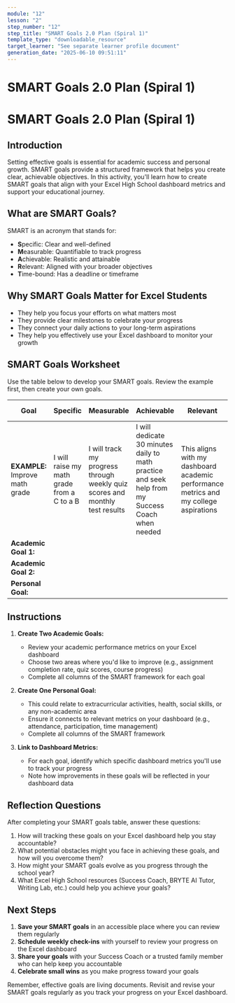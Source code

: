 ```yaml
---
module: "12"
lesson: "2"
step_number: "12"
step_title: "SMART Goals 2.0 Plan (Spiral 1)"
template_type: "downloadable_resource"
target_learner: "See separate learner profile document"
generation_date: "2025-06-10 09:51:11"
---
```


# SMART Goals 2.0 Plan (Spiral 1)

# SMART Goals 2.0 Plan (Spiral 1)

## Introduction
Setting effective goals is essential for academic success and personal growth. SMART goals provide a structured framework that helps you create clear, achievable objectives. In this activity, you'll learn how to create SMART goals that align with your Excel High School dashboard metrics and support your educational journey.

## What are SMART Goals?
SMART is an acronym that stands for:
- **S**pecific: Clear and well-defined
- **M**easurable: Quantifiable to track progress
- **A**chievable: Realistic and attainable
- **R**elevant: Aligned with your broader objectives
- **T**ime-bound: Has a deadline or timeframe

## Why SMART Goals Matter for Excel Students
- They help you focus your efforts on what matters most
- They provide clear milestones to celebrate your progress
- They connect your daily actions to your long-term aspirations
- They help you effectively use your Excel dashboard to monitor your growth

## SMART Goals Worksheet

Use the table below to develop your SMART goals. Review the example first, then create your own goals.

| Goal | Specific | Measurable | Achievable | Relevant | Time-bound |
|------|----------|------------|------------|----------|------------|
| **EXAMPLE:** Improve math grade | I will raise my math grade from a C to a B | I will track my progress through weekly quiz scores and monthly test results | I will dedicate 30 minutes daily to math practice and seek help from my Success Coach when needed | This aligns with my dashboard academic performance metrics and my college aspirations | By the end of this semester (December 15) |
| **Academic Goal 1:** | | | | | |
| **Academic Goal 2:** | | | | | |
| **Personal Goal:** | | | | | |

## Instructions

1. **Create Two Academic Goals:**
   - Review your academic performance metrics on your Excel dashboard
   - Choose two areas where you'd like to improve (e.g., assignment completion rate, quiz scores, course progress)
   - Complete all columns of the SMART framework for each goal

2. **Create One Personal Goal:**
   - This could relate to extracurricular activities, health, social skills, or any non-academic area
   - Ensure it connects to relevant metrics on your dashboard (e.g., attendance, participation, time management)
   - Complete all columns of the SMART framework

3. **Link to Dashboard Metrics:**
   - For each goal, identify which specific dashboard metrics you'll use to track your progress
   - Note how improvements in these goals will be reflected in your dashboard data

## Reflection Questions

After completing your SMART goals table, answer these questions:

1. How will tracking these goals on your Excel dashboard help you stay accountable?
2. What potential obstacles might you face in achieving these goals, and how will you overcome them?
3. How might your SMART goals evolve as you progress through the school year?
4. What Excel High School resources (Success Coach, BRYTE AI Tutor, Writing Lab, etc.) could help you achieve your goals?

## Next Steps

1. **Save your SMART goals** in an accessible place where you can review them regularly
2. **Schedule weekly check-ins** with yourself to review your progress on the Excel dashboard
3. **Share your goals** with your Success Coach or a trusted family member who can help keep you accountable
4. **Celebrate small wins** as you make progress toward your goals

Remember, effective goals are living documents. Revisit and revise your SMART goals regularly as you track your progress on your Excel dashboard.